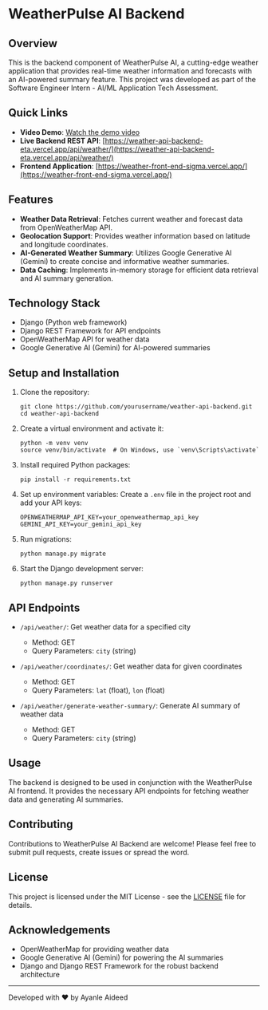 # WeatherPulse AI Backend

## Overview
This is the backend component of WeatherPulse AI, a cutting-edge weather application that provides real-time weather information and forecasts with an AI-powered summary feature. This project was developed as part of the Software Engineer Intern - AI/ML Application Tech Assessment.

## Quick Links
- **Video Demo**: [Watch the demo video](https://youtube.com)
- **Live Backend REST API**: [https://weather-api-backend-eta.vercel.app/api/weather/](https://weather-api-backend-eta.vercel.app/api/weather/)
- **Frontend Application**: [https://weather-front-end-sigma.vercel.app/](https://weather-front-end-sigma.vercel.app/)

## Features
- **Weather Data Retrieval**: Fetches current weather and forecast data from OpenWeatherMap API.
- **Geolocation Support**: Provides weather information based on latitude and longitude coordinates.
- **AI-Generated Weather Summary**: Utilizes Google Generative AI (Gemini) to create concise and informative weather summaries.
- **Data Caching**: Implements in-memory storage for efficient data retrieval and AI summary generation.

## Technology Stack
- Django (Python web framework)
- Django REST Framework for API endpoints
- OpenWeatherMap API for weather data
- Google Generative AI (Gemini) for AI-powered summaries

## Setup and Installation
1. Clone the repository:
   ```
   git clone https://github.com/yourusername/weather-api-backend.git
   cd weather-api-backend
   ```

2. Create a virtual environment and activate it:
   ```
   python -m venv venv
   source venv/bin/activate  # On Windows, use `venv\Scripts\activate`
   ```

3. Install required Python packages:
   ```
   pip install -r requirements.txt
   ```

4. Set up environment variables:
   Create a `.env` file in the project root and add your API keys:
   ```
   OPENWEATHERMAP_API_KEY=your_openweathermap_api_key
   GEMINI_API_KEY=your_gemini_api_key
   ```

5. Run migrations:
   ```
   python manage.py migrate
   ```

6. Start the Django development server:
   ```
   python manage.py runserver
   ```

## API Endpoints
- `/api/weather/`: Get weather data for a specified city
  - Method: GET
  - Query Parameters: `city` (string)

- `/api/weather/coordinates/`: Get weather data for given coordinates
  - Method: GET
  - Query Parameters: `lat` (float), `lon` (float)

- `/api/weather/generate-weather-summary/`: Generate AI summary of weather data
  - Method: GET
  - Query Parameters: `city` (string)

## Usage
The backend is designed to be used in conjunction with the WeatherPulse AI frontend. It provides the necessary API endpoints for fetching weather data and generating AI summaries.

## Contributing
Contributions to WeatherPulse AI Backend are welcome! Please feel free to submit pull requests, create issues or spread the word.

## License
This project is licensed under the MIT License - see the [LICENSE](LICENSE) file for details.

## Acknowledgements
- OpenWeatherMap for providing weather data
- Google Generative AI (Gemini) for powering the AI summaries
- Django and Django REST Framework for the robust backend architecture

---
Developed with ❤️ by Ayanle Aideed